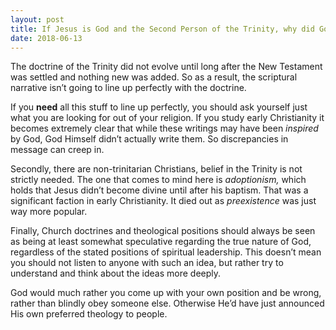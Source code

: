 ```yaml
---
layout: post
title: If Jesus is God and the Second Person of the Trinity, why did God the Father have to anoint Jesus during his water baptism with powers to perform miracles, as it clearly tells us in Acts 10:37-38?
date: 2018-06-13
---
```


<p>The doctrine of the Trinity did not evolve until long after the New Testament was settled and nothing new was added. So as a result, the scriptural narrative isn’t going to line up perfectly with the doctrine.</p><p>If you <b>need</b> all this stuff to line up perfectly, you should ask yourself just what you are looking for out of your religion. If you study early Christianity it becomes extremely clear that while these writings may have been <i>inspired</i> by God, God Himself didn’t actually write them. So discrepancies in message can creep in.</p><p>Secondly, there are non-trinitarian Christians, belief in the Trinity is not strictly needed. The one that comes to mind here is <i>adoptionism,</i> which holds that Jesus didn’t become divine until after his baptism. That was a significant faction in early Christianity. It died out as <i>preexistence</i> was just way more popular.</p><p>Finally, Church doctrines and theological positions should always be seen as being at least somewhat speculative regarding the true nature of God, regardless of the stated positions of spiritual leadership. This doesn’t mean you should not listen to anyone with such an idea, but rather try to understand and think about the ideas more deeply.</p><p>God would much rather you come up with your own position and be wrong, rather than blindly obey someone else. Otherwise He’d have just announced His own preferred theology to people.</p>
